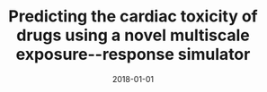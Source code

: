 ---
title: "Predicting the cardiac toxicity of drugs using a novel multiscale exposure--response simulator"
collection: publications
permalink: /publication/2018-01-01-Predicting-the-cardiac-toxicity-of-drugs-using-a-novel-multiscale-exposure-response-simulator
date: 2018-01-01
venue: 'Computer methods in biomechanics and biomedical engineering'
paperurl: 'https://www.tandfonline.com/doi/full/10.1080/10255842.2018.1439479'
citation: ' Francisco Sahli,  Jiang Yao,  Ellen Kuhl, &quot;Predicting the cardiac toxicity of drugs using a novel multiscale exposure--response simulator.&quot; Computer methods in biomechanics and biomedical engineering, 2018.'
authors: 'Francisco Sahli Costabal, Jiang Yao, Ellen Kuhl'
---